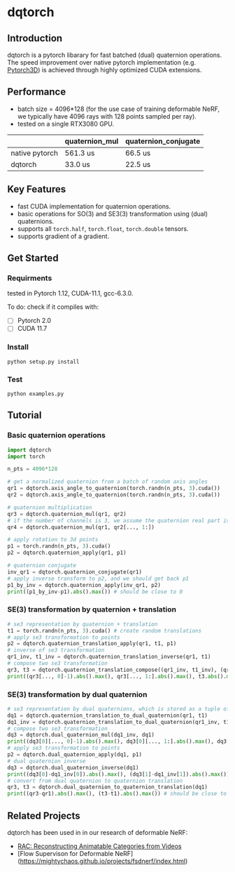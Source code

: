 # dqtorch
## Introduction
dqtorch is a pytorch libarary for fast batched (dual) quaternion operations. The speed improvement over native pytorch implementation (e.g. [Pytorch3D](https://pytorch3d.org/)) is achieved through highly optimized CUDA extensions.
## Performance
- batch size = 4096*128 
(for the use case of training deformable NeRF, we typically have 4096 rays with 128 points sampled per ray).
- tested on a single RTX3080 GPU.

| | quaternion_mul | quaternion_conjugate |
| --- | -----| -----|
| native pytorch | 561.3 us | 66.5 us |
| dqtorch | 33.0 us | 22.5 us |

## Key Features
- fast CUDA implementation for quaternion operations.
- basic operations for SO(3) and SE3(3) transformation using (dual) quaternions.
- supports all ``torch.half``, ``torch.float``, ``torch.double`` tensors.
- supports gradient of a gradient.

## Get Started
### Requirments
tested in Pytorch 1.12, CUDA-11.1, gcc-6.3.0.

To do: check if it compiles with:
- [ ] Pytorch 2.0
- [ ] CUDA 11.7

### Install
```
python setup.py install
```
### Test
```
python examples.py
```

## Tutorial
### Basic quaternion operations
```python
import dqtorch
import torch

n_pts = 4096*128

# get a normalized quaternion from a batch of random axis angles
qr1 = dqtorch.axis_angle_to_quaternion(torch.randn(n_pts, 3).cuda()) 
qr2 = dqtorch.axis_angle_to_quaternion(torch.randn(n_pts, 3).cuda())

# quaternion multiplication
qr3 = dqtorch.quaternion_mul(qr1, qr2)
# if the number of channels is 3, we assume the quaternion real part is 0
qr4 = dqtorch.quaternion_mul(qr1, qr2[..., 1:])

# apply rotation to 3d points
p1 = torch.randn(n_pts, 3).cuda()
p2 = dqtorch.quaternion_apply(qr1, p1)

# quaternion conjugate
inv_qr1 = dqtorch.quaternion_conjugate(qr1)
# apply inverse transform to p2, and we should get back p1
p1_by_inv = dqtorch.quaternion_apply(inv_qr1, p2)
print((p1_by_inv-p1).abs().max()) # should be close to 0
```

### SE(3) transformation by quaternion + translation 
```python
# se3 representation by quaternion + translation
t1 = torch.randn(n_pts, 3).cuda() # create random translations
# apply se3 transformation to points
p2 = dqtorch.quaternion_translation_apply(qr1, t1, p1)
# inverse of se3 transformation
qr1_inv, t1_inv = dqtorch.quaternion_translation_inverse(qr1, t1)
# compose two se3 transformation
qr3, t3 = dqtorch.quaternion_translation_compose((qr1_inv, t1_inv), (qr1, t1))
print((qr3[..., 0]-1).abs().max(), qr3[..., 1:].abs().max(), t3.abs().max()) # should be close to 0
```

### SE(3) transformation by dual quaternion
```python
# se3 representation by dual quaternions, which is stored as a tuple of two tensors
dq1 = dqtorch.quaternion_translation_to_dual_quaternion(qr1, t1)
dq1_inv = dqtorch.quaternion_translation_to_dual_quaternion(qr1_inv, t1_inv)
# compose two se3 transformation
dq3 = dqtorch.dual_quaternion_mul(dq1_inv, dq1)
print((dq3[0][..., 0]-1).abs().max(), dq3[0][..., 1:].abs().max(), dq3[1].abs().max()) # should be close to 0
# apply se3 transformation to points
p2 = dqtorch.dual_quaternion_apply(dq1, p1)
# dual quaternion inverse
dq3 = dqtorch.dual_quaternion_inverse(dq1)
print((dq3[0]-dq1_inv[0]).abs().max(), (dq3[1]-dq1_inv[1]).abs().max()) # should be close to 0
# convert from dual quaternion to quaternion translation
qr3, t3 = dqtorch.dual_quaternion_to_quaternion_translation(dq1)
print((qr3-qr1).abs().max(), (t3-t1).abs().max()) # should be close to 0
```

## Related Projects

dqtorch has been used in in our research  of deformable NeRF:
- [RAC: Reconstructing Animatable Categories from Videos](https://gengshan-y.github.io/rac-www/)
- [Flow Supervison for Deformable NeRF] (https://mightychaos.github.io/projects/fsdnerf/index.html)




